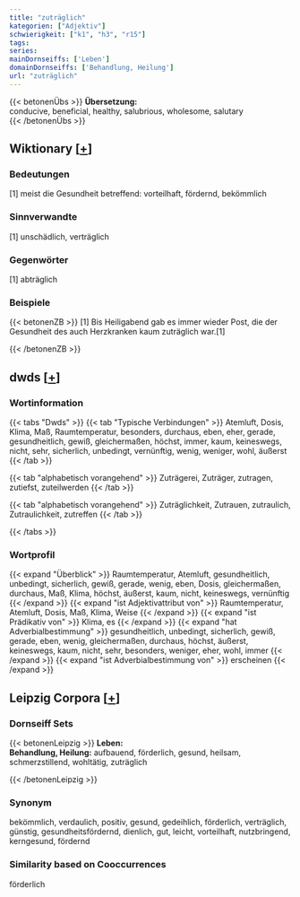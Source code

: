```yaml
---
title: "zuträglich"
kategorien: ["Adjektiv"]
schwierigkeit: ["k1", "h3", "r15"]
tags:
series:
mainDornseiffs: ['Leben']
domainDornseiffs: ['Behandlung, Heilung']
url: "zuträglich"
---
```


{{< betonenÜbs >}}
**Übersetzung:**  
conducive, beneficial, healthy, salubrious, wholesome, salutary  
{{< /betonenÜbs >}}

## Wiktionary [[+](https://de.wiktionary.org/wiki/zuträglich)]

### Bedeutungen
[1] meist die Gesundheit betreffend: vorteilhaft, fördernd, bekömmlich  

### Sinnverwandte
[1] unschädlich, verträglich  

### Gegenwörter
[1] abträglich  

### Beispiele
{{< betonenZB >}}
[1] Bis Heiligabend gab es immer wieder Post, die der Gesundheit des auch Herzkranken kaum zuträglich war.[1]  

{{< /betonenZB >}}


## dwds [[+](https://www.dwds.de/wb/zuträglich)]

### Wortinformation
{{< tabs "Dwds" >}}
{{< tab "Typische Verbindungen" >}}
Atemluft, Dosis, Klima, Maß, Raumtemperatur, besonders, durchaus, eben, eher, gerade, gesundheitlich, gewiß, gleichermaßen, höchst, immer, kaum, keineswegs, nicht, sehr, sicherlich, unbedingt, vernünftig, wenig, weniger, wohl, äußerst
{{< /tab >}}

{{< tab "alphabetisch vorangehend" >}}
Zuträgerei, Zuträger, zutragen, zutiefst, zuteilwerden
{{< /tab >}}

{{< tab "alphabetisch vorangehend" >}}
Zuträglichkeit, Zutrauen, zutraulich, Zutraulichkeit, zutreffen
{{< /tab >}}

{{< /tabs >}}

### Wortprofil
{{< expand "Überblick" >}} Raumtemperatur, Atemluft, gesundheitlich, unbedingt, sicherlich, gewiß, gerade, wenig, eben, Dosis, gleichermaßen, durchaus, Maß, Klima, höchst, äußerst, kaum, nicht, keineswegs, vernünftig {{< /expand >}}
{{< expand "ist Adjektivattribut von" >}} Raumtemperatur, Atemluft, Dosis, Maß, Klima, Weise {{< /expand >}}
{{< expand "ist Prädikativ von" >}} Klima, es {{< /expand >}}
{{< expand "hat Adverbialbestimmung" >}} gesundheitlich, unbedingt, sicherlich, gewiß, gerade, eben, wenig, gleichermaßen, durchaus, höchst, äußerst, keineswegs, kaum, nicht, sehr, besonders, weniger, eher, wohl, immer {{< /expand >}}
{{< expand "ist Adverbialbestimmung von" >}} erscheinen {{< /expand >}}

## Leipzig Corpora [[+](https://corpora.uni-leipzig.de/en/res?word=zuträglich&corpusId=deu_newscrawl-public_2018)]

### Dornseiff Sets
{{< betonenLeipzig >}}
**Leben:**  
**Behandlung, Heilung:** aufbauend, förderlich, gesund, heilsam, schmerzstillend, wohltätig, zuträglich  

{{< /betonenLeipzig >}}

### Synonym
bekömmlich, verdaulich, positiv, gesund, gedeihlich, förderlich, verträglich, günstig, gesundheitsfördernd, dienlich, gut, leicht, vorteilhaft, nutzbringend, kerngesund, fördernd


### Similarity based on Cooccurrences
förderlich

